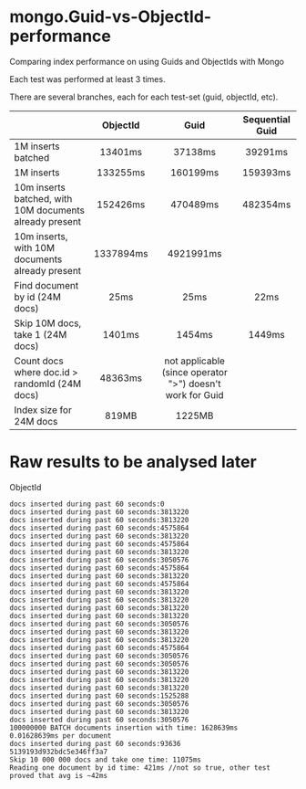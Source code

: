 mongo.Guid-vs-ObjectId-performance
==================================

Comparing index performance on using Guids and ObjectIds with Mongo

Each test was performed at least 3 times.

There are several branches, each for each test-set (guid, objectId, etc).


|                                                         | ObjectId      | Guid            | Sequential Guid|
| --------------------------------------------------------|:-------------:|:----------------:|:---:|
| 1M inserts batched                                      | 13401ms       |   37138ms       |39291ms|
| 1M inserts                                              | 133255ms      |   160199ms      |159393ms|
| 10m inserts batched, with 10M documents already present | 152426ms      |    470489ms     |482354ms|
| 10m inserts, with 10M documents already present         | 1337894ms     |    4921991ms    ||
| Find document by id (24M docs)                          | 25ms          |     25ms        |22ms|
| Skip 10M docs, take 1 (24M docs)                        | 1401ms        |     1454ms      |1449ms|
| Count docs where doc.id > randomId  (24M docs)          | 48363ms       |not applicable (since operator ">") doesn't work for Guid||
|Index size for 24M docs                                  | 819MB         |       1225MB    ||




Raw results to be analysed later
================================
ObjectId
```
docs inserted during past 60 seconds:0
docs inserted during past 60 seconds:3813220
docs inserted during past 60 seconds:3813220
docs inserted during past 60 seconds:4575864
docs inserted during past 60 seconds:3813220
docs inserted during past 60 seconds:4575864
docs inserted during past 60 seconds:3813220
docs inserted during past 60 seconds:3050576
docs inserted during past 60 seconds:4575864
docs inserted during past 60 seconds:3813220
docs inserted during past 60 seconds:4575864
docs inserted during past 60 seconds:3813220
docs inserted during past 60 seconds:3813220
docs inserted during past 60 seconds:3813220
docs inserted during past 60 seconds:3813220
docs inserted during past 60 seconds:3050576
docs inserted during past 60 seconds:3813220
docs inserted during past 60 seconds:3813220
docs inserted during past 60 seconds:4575864
docs inserted during past 60 seconds:3050576
docs inserted during past 60 seconds:3050576
docs inserted during past 60 seconds:3813220
docs inserted during past 60 seconds:3813220
docs inserted during past 60 seconds:3813220
docs inserted during past 60 seconds:1525288
docs inserted during past 60 seconds:3050576
docs inserted during past 60 seconds:3813220
docs inserted during past 60 seconds:3050576
100000000 BATCH documents insertion with time: 1628639ms
0.01628639ms per document
docs inserted during past 60 seconds:93636
5139193d932bdc5e346ff3a7
Skip 10 000 000 docs and take one time: 11075ms
Reading one document by id time: 421ms //not so true, other test proved that avg is ~42ms
```
